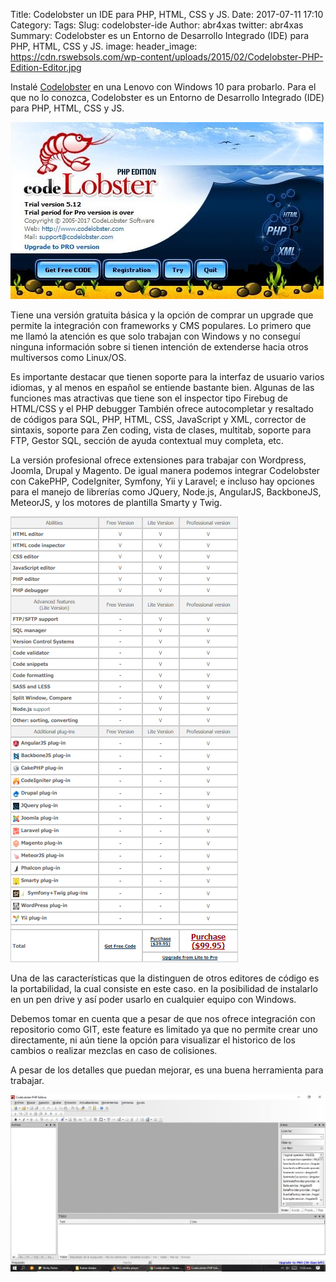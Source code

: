 Title: Codelobster un IDE para PHP, HTML, CSS y JS.
Date: 2017-07-11 17:10
Category:
Tags:
Slug: codelobster-ide
Author: abr4xas
twitter: abr4xas
Summary: Codelobster es un Entorno de Desarrollo Integrado (IDE) para PHP, HTML, CSS y JS.
image:
header_image: https://cdn.rswebsols.com/wp-content/uploads/2015/02/Codelobster-PHP-Edition-Editor.jpg

Instalé [Codelobster](http://www.codelobster.com/) en una Lenovo con Windows 10 para probarlo. 
Para el que no lo conozca, Codelobster es un Entorno de Desarrollo Integrado (IDE) para PHP, HTML, CSS y JS.

![Codelobster](/images/codelobster-logo.jpg)

Tiene una versión gratuita básica y la opción de comprar un upgrade que permite la integración con frameworks y CMS populares.
Lo primero que me llamó la atención es que solo trabajan con Windows y no conseguí ninguna información sobre si tienen intención de extenderse hacia otros multiversos como Linux/OS.

Es importante destacar que tienen soporte para la interfaz de usuario varios idiomas, y al menos en español se entiende bastante bien. 
Algunas de las funciones mas atractivas que tiene son el inspector tipo Firebug de HTML/CSS y el PHP debugger También ofrece autocompletar y resaltado de códigos para SQL, PHP, HTML, CSS, JavaScript y XML, corrector de sintaxis, soporte para Zen coding, vista de clases, multitab, soporte para FTP, Gestor SQL, sección de ayuda contextual muy completa, etc.

La versión profesional ofrece extensiones para trabajar con Wordpress, Joomla, Drupal y Magento. De igual manera podemos integrar Codelobster con CakePHP, CodeIgniter, Symfony, Yii y Laravel; e incluso hay opciones para el manejo de librerías como JQuery, Node.js, AngularJS, BackboneJS, MeteorJS, y los motores de plantilla Smarty y Twig.

![Codelobster](/images/codelobster-pricing.png)

Una de las características que la distinguen de otros editores de código es la portabilidad, la cual consiste en este caso. en la posibilidad de instalarlo en un pen drive y así poder usarlo en cualquier equipo con Windows.

Debemos tomar en cuenta que a pesar de que nos ofrece integración con repositorio como GIT, este feature es limitado ya que no permite crear uno directamente, ni aún tiene la opción para visualizar el historico de los cambios o realizar mezclas en caso de colisiones.

A pesar de los detalles que puedan mejorar, es una buena herramienta para trabajar.

![Codelobster](/images/codelobster-desktop.jpg)